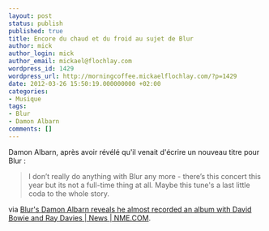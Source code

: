 ```yaml
---
layout: post
status: publish
published: true
title: Encore du chaud et du froid au sujet de Blur
author: mick
author_login: mick
author_email: mickael@flochlay.com
wordpress_id: 1429
wordpress_url: http://morningcoffee.mickaelflochlay.com/?p=1429
date: 2012-03-26 15:50:19.000000000 +02:00
categories:
- Musique
tags:
- Blur
- Damon Albarn
comments: []
---
```

Damon Albarn, après avoir révélé qu'il venait d'écrire un nouveau titre pour Blur :
<blockquote>I don’t really do anything with Blur any more - there’s this concert this year but its not a full-time thing at all. Maybe this tune's a last little coda to the whole story.</blockquote>
via <a href="http://www.nme.com/news/blur/62830">Blur's Damon Albarn reveals he almost recorded an album with David Bowie and Ray Davies | News | NME.COM</a>.
